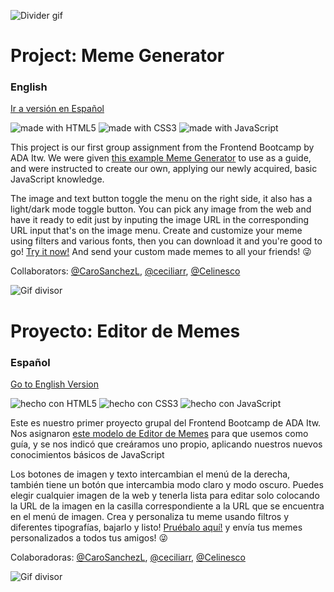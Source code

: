 ![Divider gif](https://media.giphy.com/media/326dHPlFKGeTdPt1DA/giphy.gif)

<a name="english_version"></a>
# Project: Meme Generator
### English
[Ir a versión en Español](#spanish_version)

![made with HTML5](https://img.shields.io/badge/made%20with-HTML5-orange)
![made with CSS3](https://img.shields.io/badge/made%20with-CSS3-blue)
![made with JavaScript](https://img.shields.io/badge/made%20with-JavaScript-yellow)

This project is our first group assignment from the Frontend Bootcamp by ADA Itw. We were given [this example Meme Generator](https://frontend-proyecto-meme.adaitw.org/) to use as a guide, and were instructed to create our own, applying our newly acquired, basic JavaScript knowledge.

The image and text button toggle the menu on the right side, it also has a light/dark mode toggle button. You can pick any image from the web and have it ready to edit just by inputing the image URL in the corresponding URL input that's on the image menu. Create and customize your meme using filters and various fonts, then you can download it and you're good to go! [Try it now!](Faltadeployar.com) And send your custom made memes to all your friends! 😜

Collaborators:
[@CaroSanchezL](https://github.com/CaroSanchezL), [@ceciliarr](https://github.com/ceciliarr), [@Celinesco](https://github.com/Celinesco)
    
    
    

    


![Gif divisor](https://media.giphy.com/media/326dHPlFKGeTdPt1DA/giphy.gif)

<a name="spanish_version"></a>
# Proyecto: Editor de Memes
### Español
[Go to English Version](#english_version)

![hecho con HTML5](https://img.shields.io/badge/hecho%20con-HTML5-orange)
![hecho con CSS3](https://img.shields.io/badge/hecho%20con-CSS3-blue)
![hecho con JavaScript](https://img.shields.io/badge/hecho%20con-JavaScript-yellow)

Este es nuestro primer proyecto grupal del Frontend Bootcamp de ADA Itw. Nos asignaron [este modelo de Editor de Memes](https://frontend-proyecto-meme.adaitw.org/) para que usemos como guía, y se nos indicó que creáramos uno propio, aplicando nuestros nuevos conocimientos básicos de JavaScript

Los botones de imagen y texto intercambian el menú de la derecha, también tiene un botón que intercambia modo claro y modo oscuro. Puedes elegir cualquier imagen de la web y tenerla lista para editar solo colocando la URL de la imagen en la casilla correspondiente a la URL que se encuentra en el menú de imagen. Crea y personaliza tu meme usando filtros y diferentes tipografías, bajarlo y listo! [Pruébalo aquí!](Faltadeployar.com) y envía tus memes personalizados a todos tus amigos! 😜

Colaboradoras:
    [@CaroSanchezL](https://github.com/CaroSanchezL), [@ceciliarr](https://github.com/ceciliarr), [@Celinesco](https://github.com/Celinesco)

![Gif divisor](https://media.giphy.com/media/326dHPlFKGeTdPt1DA/giphy.gif)
